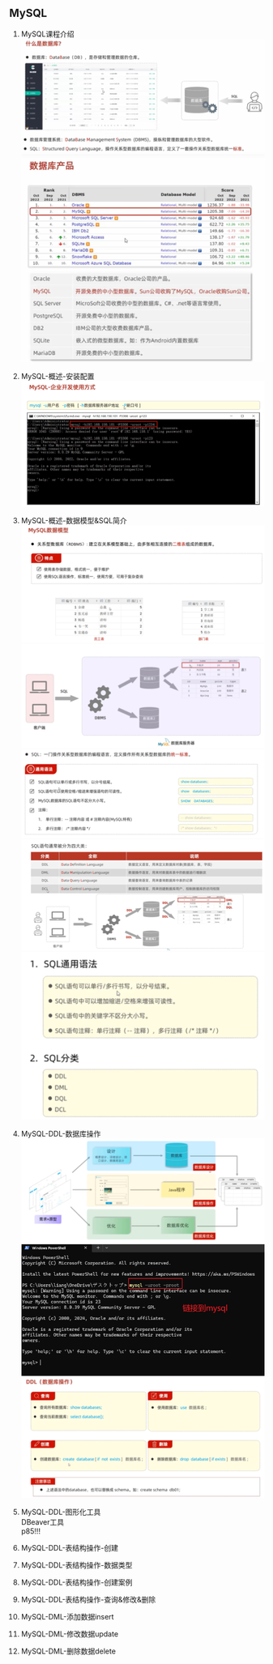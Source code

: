 ##  MySQL  

1.  MySQL课程介绍  
![img_97.png](image7/img_97.png)  
![img_98.png](image7/img_98.png)  
2.  MySQL-概述-安装配置  
![img.png](img.png)  
3.  MySQL-概述-数据模型&SQL简介  
![img_1.png](img_1.png)  
![img_2.png](img_2.png)  
![img_3.png](img_3.png)  
![img_4.png](img_4.png)  
![img_5.png](img_5.png)  
4.  MySQL-DDL-数据库操作  
![img_6.png](img_6.png)  
![img_8.png](img_8.png)  
![img_9.png](img_9.png)  
5.  MySQL-DDL-图形化工具  
DBeaver工具  
p85!!!   
6.  MySQL-DDL-表结构操作-创建  

7.  MySQL-DDL-表结构操作-数据类型  

8.  MySQL-DDL-表结构操作-创建案例  

9.  MySQL-DDL-表结构操作-查询&修改&删除  

10. MySQL-DML-添加数据insert  

11. MySQL-DML-修改数据update  

12. MySQL-DML-删除数据delete   


 